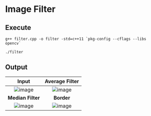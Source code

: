 # Image Filter

## Execute
```
g++ filter.cpp -o filter -std=c++11 `pkg-config --cflags --libs opencv`
```
```
./filter
```

## Output
| Input   | Average Filter|
| :---:   | :---: |
| ![image](https://github.com/yantong0116/C-Cpp-Learning/assets/51469882/ccceeea9-4a5d-418f-907b-5dc9dab49dec) | ![image](https://github.com/yantong0116/C-Cpp-Learning/assets/51469882/12fa49de-b7ff-455e-aca4-eb9a7c4955bf) |
| **Median Filter** | **Border** |
| ![image](https://github.com/yantong0116/C-Cpp-Learning/assets/51469882/348d93bb-e961-4190-a17c-0763ca8ebd65) | ![image](https://github.com/yantong0116/C-Cpp-Learning/assets/51469882/480215cb-9119-4226-aa7f-338791db1d80) |


